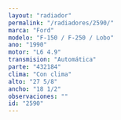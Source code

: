 ```yaml
---
layout: "radiador"
permalink: "/radiadores/2590/"
marca: "Ford"
modelo: "F-150 / F-250 / Lobo"
ano: "1990"
motor: "L6 4.9"
transmision: "Automática"
parte: "432184"
clima: "Con clima"
alto: "27 5/8"
ancho: "18 1/2"
observaciones: ""
id: "2590"
---
```


